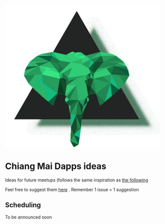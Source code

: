 ![Chiang Mai Dapps Ideas](https://raw.githubusercontent.com/chiangmaidapps/logos/master/ChiangMaiDapps1.jpg)

# Chiang Mai Dapps ideas

Ideas for future meetups (follows the same inspiration as [the following](https://github.com/lncm/ideas)

Feel free to suggest them [here](https://github.com/chiangmaidapps/ideas/issues) . Remember 1 issue = 1 suggestion

## Scheduling

To be announced soon

